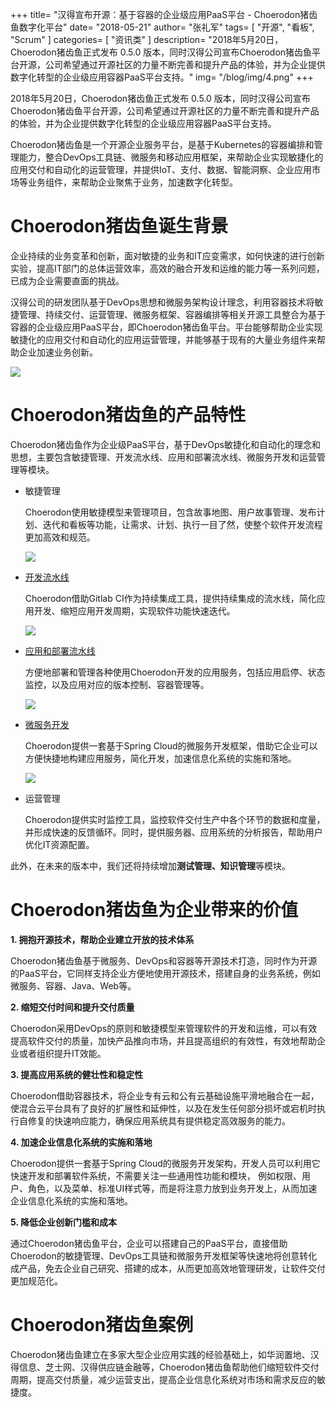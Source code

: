 ﻿+++
title= "汉得宣布开源：基于容器的企业级应用PaaS平台 - Choerodon猪齿鱼数字化平台"
date= "2018-05-21"
author= "张礼军"
tags= [
    "开源",
    "看板",
    "Scrum"
]
categories= [
    "资讯类"
]
description= "2018年5月20日，Choerodon猪齿鱼正式发布 0.5.0 版本，同时汉得公司宣布Choerodon猪齿鱼平台开源，公司希望通过开源社区的力量不断完善和提升产品的体验，并为企业提供数字化转型的企业级应用容器PaaS平台支持。" 
img= "/blog/img/4.png"
+++

2018年5月20日，Choerodon猪齿鱼正式发布 0.5.0 版本，同时汉得公司宣布Choerodon猪齿鱼平台开源，公司希望通过开源社区的力量不断完善和提升产品的体验，并为企业提供数字化转型的企业级应用容器PaaS平台支持。

Choerodon猪齿鱼是一个开源企业服务平台，是基于Kubernetes的容器编排和管理能力，整合DevOps工具链、微服务和移动应用框架，来帮助企业实现敏捷化的应用交付和自动化的运营管理，并提供IoT、支付、数据、智能洞察、企业应用市场等业务组件，来帮助企业聚焦于业务，加速数字化转型。

# Choerodon猪齿鱼诞生背景
企业持续的业务变革和创新，面对敏捷的业务和IT应变需求，如何快速的进行创新实验，提高IT部门的总体运营效率，高效的融合开发和运维的能力等一系列问题，已成为企业需要直面的挑战。

汉得公司的研发团队基于DevOps思想和微服务架构设计理念，利用容器技术将敏捷管理、持续交付、运营管理、微服务框架、容器编排等相关开源工具整合为基于容器的企业级应用PaaS平台，即Choerodon猪齿鱼平台。平台能够帮助企业实现敏捷化的应用交付和自动化的应用运营管理，并能够基于现有的大量业务组件来帮助企业加速业务创新。

 ![](/blog/img/1.jpg)

# Choerodon猪齿鱼的产品特性
Choerodon猪齿鱼作为企业级PaaS平台，基于DevOps敏捷化和自动化的理念和思想，主要包含敏捷管理、开发流水线、应用和部署流水线、微服务开发和运营管理等模块。

 - 敏捷管理

     Choerodon使用敏捷模型来管理项目，包含故事地图、用户故事管理、发布计划、迭代和看板等功能，让需求、计划、执行一目了然，使整个软件开发流程更加高效和规范。
	 
	  ![](/blog/img/agile.png)

 - [开发流水线](../../docs/user-guide/development-pipeline/)
     
	 Choerodon借助Gitlab CI作为持续集成工具，提供持续集成的流水线，简化应用开发、缩短应用开发周期，实现软件功能快速迭代。
	 
	  ![](/blog/img/development-pipeline.png)
	 

 - [应用和部署流水线](../../docs/user-guide/deployment-pipeline/)
 
    方便地部署和管理各种使用Choerodon开发的应用服务，包括应用启停、状态监控，以及应用对应的版本控制、容器管理等。
	
	![](/blog/img/deployment-pipeline.png)

 - [微服务开发](../../docs/development-guide/backend/)

     Choerodon提供一套基于Spring Cloud的微服务开发框架，借助它企业可以方便快捷地构建应用服务，简化开发，加速信息化系统的实施和落地。
	 
	 ![](/blog/img/backend.png)


 - 运营管理

    Choerodon提供实时监控工具，监控软件交付生产中各个环节的数据和度量，并形成快速的反馈循环。同时，提供服务器、应用系统的分析报告，帮助用户优化IT资源配置。

此外，在未来的版本中，我们还将持续增加**测试管理、知识管理**等模块。

# Choerodon猪齿鱼为企业带来的价值

 **1. 拥抱开源技术，帮助企业建立开放的技术体系**
 
Choerodon猪齿鱼基于微服务、DevOps和容器等开源技术打造，同时作为开源的PaaS平台，它同样支持企业方便地使用开源技术，搭建自身的业务系统，例如微服务、容器、Java、Web等。
	   
 **2. 缩短交付时间和提升交付质量**

Choerodon采用DevOps的原则和敏捷模型来管理软件的开发和运维，可以有效提高软件交付的质量，加快产品推向市场，并且提高组织的有效性，有效地帮助企业或者组织提升IT效能。

**3. 提高应用系统的健壮性和稳定性**

Choerodon借助容器技术，将企业专有云和公有云基础设施平滑地融合在一起，使混合云平台具有了良好的扩展性和延伸性，以及在发生任何部分损坏或宕机时执行自修复的快速响应能力，确保应用系统具有提供稳定高效服务的能力。

**4. 加速企业信息化系统的实施和落地**
      
Choerodon提供一套基于Spring Cloud的微服务开发架构，开发人员可以利用它快速开发和部署软件系统，不需要关注一些通用性功能和模块， 例如权限、用户、角色，以及菜单、标准UI样式等，而是将注意力放到业务开发上，从而加速企业信息化系统的实施和落地。

**5. 降低企业创新门槛和成本**

通过Choerodon猪齿鱼平台，企业可以搭建自己的PaaS平台，直接借助Choerodon的敏捷管理、DevOps工具链和微服务开发框架等快速地将创意转化成产品，免去企业自己研究、搭建的成本，从而更加高效地管理研发，让软件交付更加规范化。

# Choerodon猪齿鱼案例
Choerodon猪齿鱼建立在多家大型企业应用实践的经验基础上，如华润置地、汉得信息、芝士网、汉得供应链金融等，Choerodon猪齿鱼帮助他们缩短软件交付周期，提高交付质量，减少运营支出，提高企业信息化系统对市场和需求反应的敏捷度。